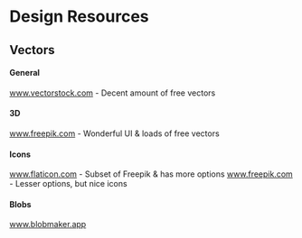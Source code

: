 # Design Resources

## Vectors

  #### General
  www.vectorstock.com - Decent amount of free vectors
  
  #### 3D
  www.freepik.com - Wonderful UI & loads of free vectors
  
  #### Icons
  www.flaticon.com - Subset of Freepik & has more options
  www.freepik.com - Lesser options, but nice icons
  
  #### Blobs
  www.blobmaker.app
  
